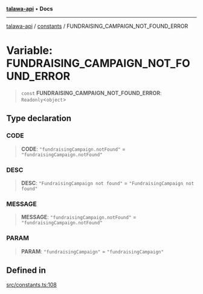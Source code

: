 [**talawa-api**](../../README.md) • **Docs**

***

[talawa-api](../../modules.md) / [constants](../README.md) / FUNDRAISING\_CAMPAIGN\_NOT\_FOUND\_ERROR

# Variable: FUNDRAISING\_CAMPAIGN\_NOT\_FOUND\_ERROR

> `const` **FUNDRAISING\_CAMPAIGN\_NOT\_FOUND\_ERROR**: `Readonly`\<`object`\>

## Type declaration

### CODE

> **CODE**: `"fundraisingCampaign.notFound"` = `"fundraisingCampaign.notFound"`

### DESC

> **DESC**: `"FundraisingCampaign not found"` = `"FundraisingCampaign not found"`

### MESSAGE

> **MESSAGE**: `"fundraisingCampaign.notFound"` = `"fundraisingCampaign.notFound"`

### PARAM

> **PARAM**: `"fundraisingCampaign"` = `"fundraisingCampaign"`

## Defined in

[src/constants.ts:108](https://github.com/PalisadoesFoundation/talawa-api/blob/3bacbf38707ebd3e3e5f1bc5b4cc7aa3b2adc169/src/constants.ts#L108)
